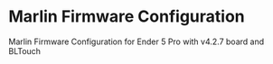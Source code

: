 # Marlin Firmware Configuration
Marlin Firmware Configuration for Ender 5 Pro with v4.2.7 board and BLTouch
